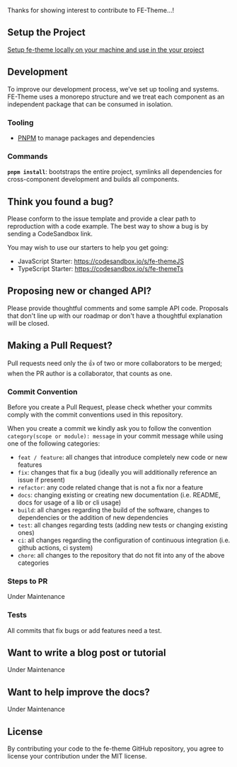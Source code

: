 Thanks for showing interest to contribute to FE-Theme...!

## Setup the Project
[Setup fe-theme locally on your machine and use in the your project](https://github.com/fe-theme/SETUP.md)

## Development

To improve our development process, we've set up tooling and systems. FE-Theme
uses a monorepo structure and we treat each component as an independent package
that can be consumed in isolation.

### Tooling

- [PNPM](https://pnpm.io/) to manage packages and dependencies

### Commands

**`pnpm install`**: bootstraps the entire project, symlinks all dependencies for
cross-component development and builds all components.


## Think you found a bug?

Please conform to the issue template and provide a clear path to reproduction
with a code example. The best way to show a bug is by sending a CodeSandbox
link.

You may wish to use our starters to help you get going:

- JavaScript Starter: https://codesandbox.io/s/fe-themeJS
- TypeScript Starter: https://codesandbox.io/s/fe-themeTs

## Proposing new or changed API?

Please provide thoughtful comments and some sample API code. Proposals that
don't line up with our roadmap or don't have a thoughtful explanation will be
closed.

## Making a Pull Request?

Pull requests need only the :+1: of two or more collaborators to be merged; when
the PR author is a collaborator, that counts as one.

### Commit Convention

Before you create a Pull Request, please check whether your commits comply with
the commit conventions used in this repository.

When you create a commit we kindly ask you to follow the convention
`category(scope or module): message` in your commit message while using one of
the following categories:

- `feat / feature`: all changes that introduce completely new code or new
  features
- `fix`: changes that fix a bug (ideally you will additionally reference an
  issue if present)
- `refactor`: any code related change that is not a fix nor a feature
- `docs`: changing existing or creating new documentation (i.e. README, docs for
  usage of a lib or cli usage)
- `build`: all changes regarding the build of the software, changes to
  dependencies or the addition of new dependencies
- `test`: all changes regarding tests (adding new tests or changing existing
  ones)
- `ci`: all changes regarding the configuration of continuous integration (i.e.
  github actions, ci system)
- `chore`: all changes to the repository that do not fit into any of the above
  categories


### Steps to PR

Under Maintenance

### Tests

All commits that fix bugs or add features need a test.

## Want to write a blog post or tutorial

Under Maintenance

## Want to help improve the docs?

Under Maintenance

## License

By contributing your code to the fe-theme GitHub repository, you agree to
license your contribution under the MIT license.
